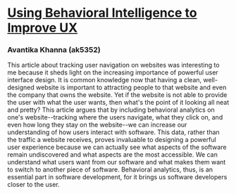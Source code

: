 # [Using Behavioral Intelligence to Improve UX](https://www.cmswire.com/customer-experience/using-behavioral-intelligence-to-improve-your-sites-user-experience/)

### Avantika Khanna (ak5352)

This article about tracking user navigation on websites was interesting to me because it sheds light on the increasing importance of powerful user interface design.
It is common knowledge now that having a clean, well-designed website is important to attracting people to that website and even the company that owns the website. Yet
if the website is not able to provide the user with what the user wants, then what's the point of it looking all neat and pretty? This article argues that by including 
behavioral analytics on one's website--tracking where the users navigate, what they click on, and even how long they stay on the website--we can increase our understanding
of how users interact with software. This data, rather than the traffic a website receives, proves invaluable to designing a powerful user experience because we can actually
see what aspects of the software remain undiscovered and what aspects are the most accessible. We can understand what users want from our software and what makes them want
to switch to another piece of software. Behavioral analytics, thus, is an essential part in software development, for it brings us software developers closer to the user. 
 

